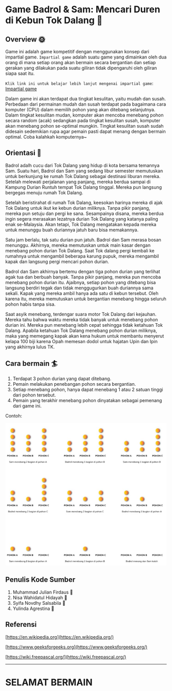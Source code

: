# Game Badrol & Sam: Mencari Duren di Kebun Tok Dalang :deciduous_tree:
## Overview :sun_with_face:
Game ini adalah game kompetitif dengan menggunakan konsep dari impartial game. `Impartial game` adalah suatu game yang dimainkan oleh dua orang di mana setiap orang akan bermain secara bergantian dan setiap gerakan yang dilakukan pada suatu giliran tidak dipengaruhi oleh giliran siapa saat itu. 

`Klik link ini untuk belajar lebih lanjut mengenai impartial game`:
[Impartial game](https://en.wikipedia.org/wiki/Impartial_game)

Dalam game ini akan terdapat dua tingkat kesulitan, yaitu mudah dan susah. Perbedaan dari permainan mudah dan susah terdapat pada bagaimana cara komputer (CPU) dalam memilih pohon yang akan ditebang selanjutnya. Dalam tingkat kesulitan mudan, komputer akan mencoba menebang pohon secara random (acak) sedangkan pada tingkat kesulitan susah, komputer akan menebang pohon se-optimal mungkin. Tingkat kesulitan susah sudah didesain sedemikian rupa agar pemain pasti dapat menang dengan bermain optimal. Coba kalahkah komputernya~

## Orientasi :milky_way:
Badrol adalh cucu dari Tok Dalang yang hidup di kota bersama temannya Sam. Suatu hari, Badrol dan Sam yang sedang libur semester memutuskan untuk berkunjung ke rumah Tok Dalang sebagai destinasi liburan mereka. Setelah melewati perjalanan yang panjang, mereka berdua sampai di Kampung Durian Runtuh tempat Tok Dalang tinggal. Mereka pun langsung bergegas menuju rumah Tok Dalang.

Setelah beristirahat di rumah Tok Dalang, keesokan harinya mereka di ajak Tok Dalang untuk ikut ke kebun durian miliknya. Tanpa pikir panjang, mereka pun setuju dan pergi ke sana. Sesampainya disana, mereka berdua ingin segera merasakan lezatnya durian Tok Dalang yang katanya paling enak se-Malaysia. Akan tetapi, Tok Dalang mengatakan kepada mereka untuk menunggu buah duriannya jatuh baru bisa memakannya.

Satu jam berlalu, tak satu durian pun jatuh. Badrol dan Sam merasa bosan menunggu. Akhirnya, mereka memutuskan untuk main kasar dengan menebang pohon durian Tok Dalang. Saat Tok dalang pergi kembali ke rumahnya untuk mengambil beberapa karung pupuk, mereka mengambil kapak dan langsung pergi mencari pohon durian. 

Badrol dan Sam akhirnya bertemu dengan tiga pohon durian yang terlihat agak tua dan berbuah banyak. Tanpa pikir panjang, mereka pun mencoba menebang pohon durian itu. Ajaibnya, setiap pohon yang ditebang bisa langsung berdiri tegak dan tidak menggugurkan buah duriannya sama sekali. Kapak yang mereka ambil hanya ada satu di kebun tersebut. Oleh karena itu, mereka memutuskan untuk bergantian menebang hingga seluruh pohon habis tanpa sisa. 

Saat asyik menebang, terdengar suara motor Tok Dalang dari kejauhan. Mereka tahu bahwa waktu mereka tidak banyak untuk menebang pohon durian ini. Mereka pun menebang lebih cepat sehingga tidak ketahuan Tok Dalang. Apabila ketahuan Tok Dalang menebang pohon durian miliknya, maka yang memegang kapak akan kena hukum untuk membantu menyerut kelapa 100 biji karena Opah memesan dodol untuk hajatan Upin dan Ipin yang akhirnya lulus TK.

## Cara bermain :surfer:
1. Terdapat 3 pohon durian yang dapat ditebang.
2. Pemain melakukan penebangan pohon secara bergantian.
3. Setiap menebang pohon, hanya dapat menebang 1 atau 2 satuan tinggi dari pohon tersebut.
4. Pemain yang terakhir menebang pohon dinyatakan sebagai pemenang dari game ini.

Contoh:

![Prantinjau Tidak tersedia](BadrolAssets.jpeg)

## Penulis Kode Sumber
1. Muhammad Julian Firdaus :boy:
2. Nisa Wahidatul Hidayah :girl:
3. Syifa Novdhy Salsabila :girl:
4. Yulinda Agrestina :girl:

## Referensi
[https://en.wikipedia.org](https://en.wikipedia.org/)

[https://www.geeksforgeeks.org](https://www.geeksforgeeks.org/)

[https://wiki.freepascal.org/](https://wiki.freepascal.org/)

---
# **SELAMAT BERMAIN**
